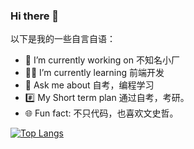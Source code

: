 ### Hi there 👋

以下是我的一些自言自语：

- 🤡 I’m currently working on 不知名小厂
- 👨‍💻 I’m currently learning 前端开发
- 💬 Ask me about 自考，编程学习   
- #️⃣ My Short term plan 通过自考，考研。
- 🌐 Fun fact: 不只代码，也喜欢文史哲。

[![Top Langs](https://github-readme-stats.vercel.app/api/top-langs/?username=SiQuan-Wen)](https://github.com/anuraghazra/github-readme-stats)


